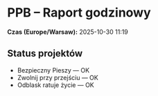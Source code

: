 # PPB – Raport godzinowy
**Czas (Europe/Warsaw):** 2025-10-30 11:19

## Status projektów
- Bezpieczny Pieszy — OK
- Zwolnij przy przejściu — OK
- Odblask ratuje życie — OK

